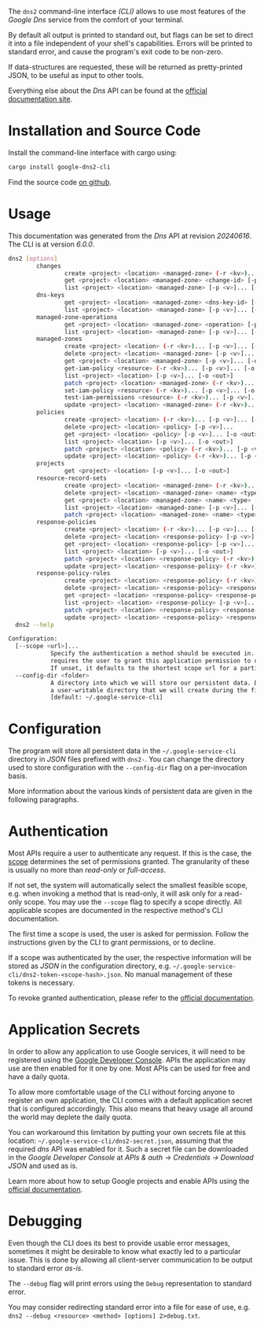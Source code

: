 <!---
DO NOT EDIT !
This file was generated automatically from 'src/generator/templates/cli/README.md.mako'
DO NOT EDIT !
-->
The `dns2` command-line interface *(CLI)* allows to use most features of the *Google Dns* service from the comfort of your terminal.

By default all output is printed to standard out, but flags can be set to direct it into a file independent of your shell's
capabilities. Errors will be printed to standard error, and cause the program's exit code to be non-zero.

If data-structures are requested, these will be returned as pretty-printed JSON, to be useful as input to other tools.

Everything else about the *Dns* API can be found at the
[official documentation site](https://cloud.google.com/dns/docs).

# Installation and Source Code

Install the command-line interface with cargo using:

```bash
cargo install google-dns2-cli
```

Find the source code [on github](https://github.com/Byron/google-apis-rs/tree/main/gen/dns2-cli).

# Usage

This documentation was generated from the *Dns* API at revision *20240616*. The CLI is at version *6.0.0*.

```bash
dns2 [options]
        changes
                create <project> <location> <managed-zone> (-r <kv>)... [-p <v>]... [-o <out>]
                get <project> <location> <managed-zone> <change-id> [-p <v>]... [-o <out>]
                list <project> <location> <managed-zone> [-p <v>]... [-o <out>]
        dns-keys
                get <project> <location> <managed-zone> <dns-key-id> [-p <v>]... [-o <out>]
                list <project> <location> <managed-zone> [-p <v>]... [-o <out>]
        managed-zone-operations
                get <project> <location> <managed-zone> <operation> [-p <v>]... [-o <out>]
                list <project> <location> <managed-zone> [-p <v>]... [-o <out>]
        managed-zones
                create <project> <location> (-r <kv>)... [-p <v>]... [-o <out>]
                delete <project> <location> <managed-zone> [-p <v>]...
                get <project> <location> <managed-zone> [-p <v>]... [-o <out>]
                get-iam-policy <resource> (-r <kv>)... [-p <v>]... [-o <out>]
                list <project> <location> [-p <v>]... [-o <out>]
                patch <project> <location> <managed-zone> (-r <kv>)... [-p <v>]... [-o <out>]
                set-iam-policy <resource> (-r <kv>)... [-p <v>]... [-o <out>]
                test-iam-permissions <resource> (-r <kv>)... [-p <v>]... [-o <out>]
                update <project> <location> <managed-zone> (-r <kv>)... [-p <v>]... [-o <out>]
        policies
                create <project> <location> (-r <kv>)... [-p <v>]... [-o <out>]
                delete <project> <location> <policy> [-p <v>]...
                get <project> <location> <policy> [-p <v>]... [-o <out>]
                list <project> <location> [-p <v>]... [-o <out>]
                patch <project> <location> <policy> (-r <kv>)... [-p <v>]... [-o <out>]
                update <project> <location> <policy> (-r <kv>)... [-p <v>]... [-o <out>]
        projects
                get <project> <location> [-p <v>]... [-o <out>]
        resource-record-sets
                create <project> <location> <managed-zone> (-r <kv>)... [-p <v>]... [-o <out>]
                delete <project> <location> <managed-zone> <name> <type> [-p <v>]...
                get <project> <location> <managed-zone> <name> <type> [-p <v>]... [-o <out>]
                list <project> <location> <managed-zone> [-p <v>]... [-o <out>]
                patch <project> <location> <managed-zone> <name> <type> (-r <kv>)... [-p <v>]... [-o <out>]
        response-policies
                create <project> <location> (-r <kv>)... [-p <v>]... [-o <out>]
                delete <project> <location> <response-policy> [-p <v>]...
                get <project> <location> <response-policy> [-p <v>]... [-o <out>]
                list <project> <location> [-p <v>]... [-o <out>]
                patch <project> <location> <response-policy> (-r <kv>)... [-p <v>]... [-o <out>]
                update <project> <location> <response-policy> (-r <kv>)... [-p <v>]... [-o <out>]
        response-policy-rules
                create <project> <location> <response-policy> (-r <kv>)... [-p <v>]... [-o <out>]
                delete <project> <location> <response-policy> <response-policy-rule> [-p <v>]...
                get <project> <location> <response-policy> <response-policy-rule> [-p <v>]... [-o <out>]
                list <project> <location> <response-policy> [-p <v>]... [-o <out>]
                patch <project> <location> <response-policy> <response-policy-rule> (-r <kv>)... [-p <v>]... [-o <out>]
                update <project> <location> <response-policy> <response-policy-rule> (-r <kv>)... [-p <v>]... [-o <out>]
  dns2 --help

Configuration:
  [--scope <url>]...
            Specify the authentication a method should be executed in. Each scope
            requires the user to grant this application permission to use it.
            If unset, it defaults to the shortest scope url for a particular method.
  --config-dir <folder>
            A directory into which we will store our persistent data. Defaults to
            a user-writable directory that we will create during the first invocation.
            [default: ~/.google-service-cli]

```

# Configuration

The program will store all persistent data in the `~/.google-service-cli` directory in *JSON* files prefixed with `dns2-`.  You can change the directory used to store configuration with the `--config-dir` flag on a per-invocation basis.

More information about the various kinds of persistent data are given in the following paragraphs.

# Authentication

Most APIs require a user to authenticate any request. If this is the case, the [scope][scopes] determines the
set of permissions granted. The granularity of these is usually no more than *read-only* or *full-access*.

If not set, the system will automatically select the smallest feasible scope, e.g. when invoking a
method that is read-only, it will ask only for a read-only scope.
You may use the `--scope` flag to specify a scope directly.
All applicable scopes are documented in the respective method's CLI documentation.

The first time a scope is used, the user is asked for permission. Follow the instructions given
by the CLI to grant permissions, or to decline.

If a scope was authenticated by the user, the respective information will be stored as *JSON* in the configuration
directory, e.g. `~/.google-service-cli/dns2-token-<scope-hash>.json`. No manual management of these tokens
is necessary.

To revoke granted authentication, please refer to the [official documentation][revoke-access].

# Application Secrets

In order to allow any application to use Google services, it will need to be registered using the
[Google Developer Console][google-dev-console]. APIs the application may use are then enabled for it
one by one. Most APIs can be used for free and have a daily quota.

To allow more comfortable usage of the CLI without forcing anyone to register an own application, the CLI
comes with a default application secret that is configured accordingly. This also means that heavy usage
all around the world may deplete the daily quota.

You can workaround this limitation by putting your own secrets file at this location:
`~/.google-service-cli/dns2-secret.json`, assuming that the required *dns* API
was enabled for it. Such a secret file can be downloaded in the *Google Developer Console* at
*APIs & auth -> Credentials -> Download JSON* and used as is.

Learn more about how to setup Google projects and enable APIs using the [official documentation][google-project-new].


# Debugging

Even though the CLI does its best to provide usable error messages, sometimes it might be desirable to know
what exactly led to a particular issue. This is done by allowing all client-server communication to be
output to standard error *as-is*.

The `--debug` flag will print errors using the `Debug` representation to standard error.

You may consider redirecting standard error into a file for ease of use, e.g. `dns2 --debug <resource> <method> [options] 2>debug.txt`.


[scopes]: https://developers.google.com/+/api/oauth#scopes
[revoke-access]: http://webapps.stackexchange.com/a/30849
[google-dev-console]: https://console.developers.google.com/
[google-project-new]: https://developers.google.com/console/help/new/
